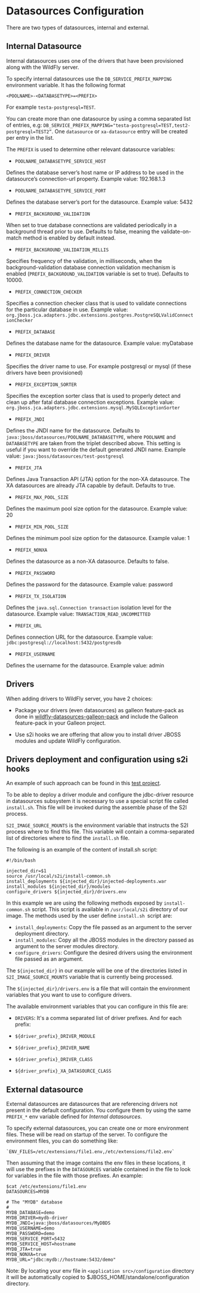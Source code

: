 Datasources Configuration
=========================

There are two types of datasources, internal and external.

Internal Datasource
-------------------

Internal datasources uses one of the drivers that have been provisioned along with the WildFly server. 

To specify internal datasources use the `DB_SERVICE_PREFIX_MAPPING` environment variable. It has the following format 

`<POOLNAME>-<DATABASETYPE>=<PREFIX>`

For example `testa-postgresql=TEST`.

You can create more than one datasource by using a comma separated list of entries, 
e.g: `DB_SERVICE_PREFIX_MAPPING="testa-postgresql=TEST,test2-postgresql=TEST2”`.
One `datasource` or `xa-datasource` entry will be created per entry in the list.

The `PREFIX` is used to determine other relevant datasource variables:

* `POOLNAME_DATABASETYPE_SERVICE_HOST`
	
Defines the database server’s host name or IP address to be used in the datasource’s connection-url property.
Example value: 192.168.1.3

* `POOLNAME_DATABASETYPE_SERVICE_PORT`
	
Defines the database server’s port for the datasource.
Example value: 5432

* `PREFIX_BACKGROUND_VALIDATION`
	
When set to true database connections are validated periodically in a background thread prior to use. 
Defaults to false, meaning the validate-on-match method is enabled by default instead.

* `PREFIX_BACKGROUND_VALIDATION_MILLIS`

Specifies frequency of the validation, in milliseconds, when the background-validation 
database connection validation mechanism is enabled (`PREFIX_BACKGROUND_VALIDATION` variable is set to true). 
Defaults to 10000.

* `PREFIX_CONNECTION_CHECKER`

Specifies a connection checker class that is used to validate connections for the particular database in use.
Example value: `org.jboss.jca.adapters.jdbc.extensions.postgres.PostgreSQLValidConnectionChecker`

* `PREFIX_DATABASE`

Defines the database name for the datasource.
Example value: myDatabase

* `PREFIX_DRIVER`

Specifies the driver name to use. For example postgresql or mysql (if these drivers have been provisioned)

* `PREFIX_EXCEPTION_SORTER`

Specifies the exception sorter class that is used to properly detect and clean up after fatal database connection exceptions.
Example value: `org.jboss.jca.adapters.jdbc.extensions.mysql.MySQLExceptionSorter`

* `PREFIX_JNDI`

Defines the JNDI name for the datasource. Defaults to `java:jboss/datasources/POOLNAME_DATABASETYPE`, 
where `POOLNAME` and `DATABASETYPE` are taken from the triplet described above. 
This setting is useful if you want to override the default generated JNDI name.
Example value: `java:jboss/datasources/test-postgresql`

* `PREFIX_JTA`

Defines Java Transaction API (JTA) option for the non-XA datasource. The XA datasources are already JTA capable by default.
Defaults to true.

* `PREFIX_MAX_POOL_SIZE`
	
Defines the maximum pool size option for the datasource.
Example value: 20

* `PREFIX_MIN_POOL_SIZE`

Defines the minimum pool size option for the datasource.
Example value: 1

* `PREFIX_NONXA`

Defines the datasource as a non-XA datasource. Defaults to false.

* `PREFIX_PASSWORD`

Defines the password for the datasource.
Example value: password

* `PREFIX_TX_ISOLATION`

Defines the `java.sql.Connection transaction` isolation level for the datasource.
Example value: `TRANSACTION_READ_UNCOMMITTED`

* `PREFIX_URL`

Defines connection URL for the datasource.
Example value: `jdbc:postgresql://localhost:5432/postgresdb`

* `PREFIX_USERNAME`

Defines the username for the datasource.
Example value: admin 

Drivers
-------

When adding drivers to WildFly server, you have 2 choices:

* Package your drivers (even datasources) as galleon feature-pack as done in [wildfly-datasources-galleon-pack](https://github.com/wildfly-extras/wildfly-datasources-galleon-pack) 
and include the Galleon feature-pack in your Galleon project.

* Use s2i hooks we are offering that allow you to install driver JBOSS modules and update WildFly configuration.

Drivers deployment and configuration using s2i hooks
----------------------------------------------------

An example of such approach can be found in this [test project](../test/test-app-custom).

To be able to deploy a driver module and configure the jdbc-driver resource in datasources subsystem 
it is necessary to use a special script file called `install.sh`. This file will be invoked during the assemble phase of the S2I process. 

`S2I_IMAGE_SOURCE_MOUNTS` is the environment variable that instructs the S2I process where to find this file. 
This variable will contain a comma-separated list of directories where to find the `install.sh` file.

The following is an example of the content of install.sh script:

```
#!/bin/bash

injected_dir=$1
source /usr/local/s2i/install-common.sh
install_deployments ${injected_dir}/injected-deployments.war
install_modules ${injected_dir}/modules
configure_drivers ${injected_dir}/drivers.env
```

In this example we are using the following methods exposed by `install-common.sh` script. 
This script is available in `/usr/local/s2i` directory of our image. The methods used by the user define `install.sh `script are:

* `install_deployments`: Copy the file passed as an argument to the server deployment directory.
* `install_modules`: Copy all the JBOSS modules in the directory passed as argument to the server modules directory.
* `configure_drivers`: Configure the desired drivers using the environment file passed as an argument.

The `${injected_dir}` in our example will be one of the directories listed in `S2I_IMAGE_SOURCE_MOUNTS` variable that is currently being processed.

The `${injected_dir}/drivers.env` is a file that will contain the environment variables that you want to use to configure drivers. 

The available environment variables that you can configure in this file are:

* `DRIVERS`: It's a comma separated list of driver prefixes. And for each prefix:

* `${driver_prefix}_DRIVER_MODULE`
* `${driver_prefix}_DRIVER_NAME`
* `${driver_prefix}_DRIVER_CLASS`
* `${driver_prefix}_XA_DATASOURCE_CLASS`

External datasource
-------------------

External datasources are datasources that are referencing drivers not present in the default configuration.
You configure them by using the same `PREFIX_*` env variable defined for _Internal datasources_.

To specify external datasources, you can create one or more environment files. 
These will be read on startup of the server. To configure the environment files, you can do something like:

    `ENV_FILES=/etc/extensions/file1.env,/etc/extensions/file2.env`

Then assuming that the image contains the env files in these locations, 
it will use the prefixes in the `DATASOURCES` variable contained in the file to look for variables in the file with those prefixes. 
An example:

```
$cat /etc/extensions/file1.env
DATASOURCES=MYDB

# The "MYDB" database
#
MYDB_DATABASE=demo
MYDB_DRIVER=mydb-driver
MYDB_JNDI=java:jboss/datasources/MyDBDS
MYDB_USERNAME=demo
MYDB_PASSWORD=demo
MYDB_SERVICE_PORT=5432
MYDB_SERVICE_HOST=hostname
MYDB_JTA=true
MYDB_NONXA=true
MYDB_URL="jdbc:mydb://hostname:5432/demo"
```

Note: By locating your env file in `<application src>/configuration` directory it will be automatically copied to $JBOSS_HOME/standalone/configuration directory.
